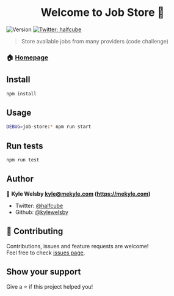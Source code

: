 <h1 align="center">Welcome to Job Store 👋</h1>
<p>
  <img alt="Version" src="https://img.shields.io/badge/version-0.0.1-blue.svg?cacheSeconds=2592000" />
  <a href="https://twitter.com/halfcube">
    <img alt="Twitter: halfcube" src="https://img.shields.io/twitter/follow/halfcube.svg?style=social" target="_blank" />
  </a>
</p>

> Store available jobs from many providers (code challenge)

### 🏠 [Homepage](https://github.com/kylewelsby/job-store#readme)

## Install

```sh
npm install
```

## Usage

```sh
DEBUG=job-store:* npm run start
```

## Run tests

```sh
npm run test
```

## Author

👤 **Kyle Welsby <kyle@mekyle.com> (https://mekyle.com)**

* Twitter: [@halfcube](https://twitter.com/halfcube)
* Github: [@kylewelsby](https://github.com/kylewelsby)

## 🤝 Contributing

Contributions, issues and feature requests are welcome!<br />Feel free to check [issues page](https://github.com/kylewelsby/job-store/issues).

## Show your support

Give a ⭐️ if this project helped you!
